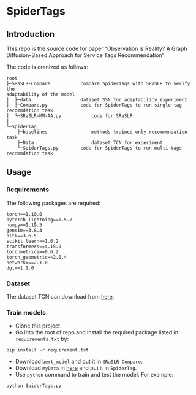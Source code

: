 # SpiderTags

## Introduction
This repo is the source code for paper “Observation is Reality? A Graph Diffusion-Based Approach for Service Tags Recommendation”

The code is oranized as follows: 
```
root
├─SRaSLR-Compare	       compare SpiderTags with SRaSLR to verify the
adaptability of the model   
│  ├─data			       dataset SSN for adaptability experiment
│  ├─Compare.py		       code for SpiderTags to run single-tag recommdation task
│  └─SRaSLR-MM-AA.py           code for SRaSLR
|
└─SpiderTag
    ├─baselines	               methods trained only recommendation task
    ├─Data                     dataset TCN for experiment      
    └─SpiderTags.py	       code for SpiderTags to run multi-tags recommdation task

```

## Usage
### Requirements
The following packages are required:

```
torch==1.10.0
pytorch_lightning==1.5.7
numpy==1.19.5
gensim==3.8.3
nltk==3.6.5
scikit_learn==1.0.2
transformers==4.15.0
torchmetrics==0.6.2
torch_geometric==2.0.4
networkx==2.1.0
dgl==1.1.0
```
### Dataset
The dataset TCN can download from [here](https://pan.baidu.com/s/1N56MXuk6ffQfMFOwkhGSWg?pwd=1234).


### Train models
- Clone this project.
- Go into the root of repo and install the required package listed in `requirements.txt` by:
```commandline
pip install -r requirement.txt
```
- Download `bert_model` and put it in `SRaSLR-Compare`.
- Download `myData` in [here](https://pan.baidu.com/s/1N56MXuk6ffQfMFOwkhGSWg?pwd=1234) and put it in `SpiderTag`.
- Use `python` command to train and test the model. For example:
```commandline
python SpiderTags.py
```


